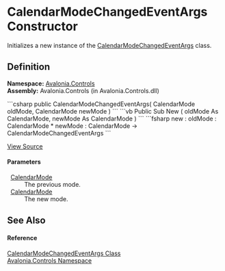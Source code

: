 # CalendarModeChangedEventArgs Constructor


Initializes a new instance of the <a href="T_Avalonia_Controls_CalendarModeChangedEventArgs">CalendarModeChangedEventArgs</a> class.



## Definition
**Namespace:** <a href="N_Avalonia_Controls">Avalonia.Controls</a>  
**Assembly:** Avalonia.Controls (in Avalonia.Controls.dll)

<Tabs groupId="api-code-preview">
<TabItem value="csharp" label="C#">
```csharp
public CalendarModeChangedEventArgs(
	CalendarMode oldMode,
	CalendarMode newMode
)
```
</TabItem>
<TabItem value="vb" label="VB">
```vb
Public Sub New ( 
	oldMode As CalendarMode,
	newMode As CalendarMode
)
```
</TabItem>
<TabItem value="fsharp" label="F#">
```fsharp
new : 
        oldMode : CalendarMode * 
        newMode : CalendarMode -> CalendarModeChangedEventArgs
```
</TabItem>
</Tabs>



<a href="https://github.com/AvaloniaUI/Avalonia/tree/master/src/Avalonia.Controls/Calendar/Calendar.cs#L150" title="View the source code">View Source</a>



#### Parameters
<dl><dt>  <a href="T_Avalonia_Controls_CalendarMode">CalendarMode</a></dt><dd>The previous mode.</dd><dt>  <a href="T_Avalonia_Controls_CalendarMode">CalendarMode</a></dt><dd>The new mode.</dd></dl>

## See Also


#### Reference
<a href="T_Avalonia_Controls_CalendarModeChangedEventArgs">CalendarModeChangedEventArgs Class</a>  
<a href="N_Avalonia_Controls">Avalonia.Controls Namespace</a>  

